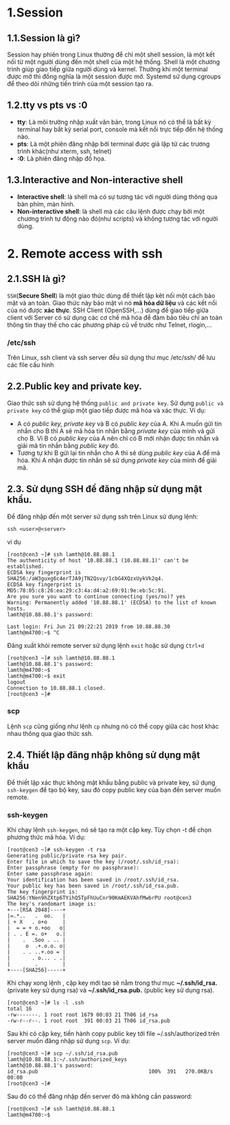 # 1.Session
## 1.1.Session là gì?
Session hay phiên trong Linux thường để chỉ một shell session, là một kết nối từ một người dùng đến một shell của một hệ thống. Shell là một chương trình giúp giao tiếp giữa người dùng và kernel. Thường khi một terminal được mở thì đồng nghĩa là một session được mở. Systemd sử dụng cgroups để theo dõi những tiến trình của một session tạo ra.

## 1.2.tty vs pts vs :0
- **tty**: Là môi trường nhập xuất văn bản, trong Linux nó có thể là bất kỳ terminal hay bất kỳ serial port, console  mà kết nối trực tiếp đến hệ thống nào.
- **pts**: Là một phiên đăng nhập bởi terminal được giả lập từ các trương trình khác(như xterm, ssh, telnet)
- **:0**: Là phiên đăng nhập đồ họa.

## 1.3.Interactive and Non-interactive shell 
- **Interactive shell**: là shell mà có sự tương tác với người dùng thông qua bàn phím, màn hình.
- **Non-interactive shell**: là shell mà các câu lệnh được chạy bởi một chương trình tự động nào đó(như scripts) và không tương tác với người dùng.


# 2. Remote access with ssh
## 2.1.SSH là gì?
`SSH`(**Secure Shell**) là một giao thức dùng để thiết lập kêt nối một cách bảo mật và an toàn.
Giao thức này bảo mật vì nó **mã hóa dữ liệu** và các kết nối của nó được **xác thực**.
SSH Client (OpenSSH,...) dùng để giao tiếp giữa client với Server có sử dụng các cơ chế mã hóa để đảm bảo tiêu chí an toàn thông tin thay thế cho các phương pháp cũ về trước như Telnet, rlogin,...

### /etc/ssh
Trên Linux, ssh client và ssh server đều sử dụng thư mục /etc/ssh/ để lưu các file cấu hình 
## 2.2.Public key and private key.
Giao thức ssh sử dụng hệ thống `public and private key`. Sử dụng `public và private key` có thể giúp một giao tiếp được mã hóa và xác thực.
Ví dụ: 
- A có *public key, private key* và B có *public key* của A. Khi A muốn gửi tin nhắn cho B thì A sẽ mã hóa tin nhắn bằng *private key* của mình và gửi cho B. Vì B có *public key* của A nên chỉ có B mới nhận được tin nhắn và giải mã tin nhắn bằng *public key* đó. 
- Tương tự khi B gửi lại tin nhắn cho A thì sẽ dùng *public key* của A để mã hóa. Khi A nhận được tin nhắn sẽ sử dụng *private key* của mình để giải mã.


## 2.3. Sử dụng SSH để đăng nhập sử dụng mật khẩu.
Để đăng nhập đến một server sử dụng ssh trên Linux sử dụng lệnh:
```
ssh <user>@<server>
```
ví dụ 
```
[root@cen3 ~]# ssh lamth@10.88.88.1
The authenticity of host '10.88.88.1 (10.88.88.1)' can't be established.
ECDSA key fingerprint is SHA256:/aW3guxg6c4erTJA9jTN2Qsvy/1cbG4XQzxUykVk2q4.
ECDSA key fingerprint is MD5:78:05:c8:26:ea:29:c3:4a:d4:a2:69:91:9e:eb:5c:91.
Are you sure you want to continue connecting (yes/no)? yes 
Warning: Permanently added '10.88.88.1' (ECDSA) to the list of known hosts.
lamth@10.88.88.1's password: 

Last login: Fri Jun 21 09:22:21 2019 from 10.88.88.30
lamth@m4700:~$ ^C
```
Đăng xuất khỏi remote server sử dụng lệnh `exit` hoặc sử dụng `Ctrl+d`

```
[root@cen3 ~]# ssh lamth@10.88.88.1
lamth@10.88.88.1's password:
lamth@m4700:~$
lamth@m4700:~$ exit
logout
Connection to 10.88.88.1 closed.
[root@cen3 ~]# 

```
### scp
Lệnh `scp` cũng giống như lệnh `cp` nhưng nó có thể copy giữa các host khác nhau thông qua giao thức ssh.

## 2.4. Thiết lập đăng nhập không sử dụng mật khẩu
Để thiết lập xác thực không mật khẩu bằng public và private key, sử dụng `ssh-keygen` để tạo bộ key, sau đó copy public key của bạn đến server muốn remote.
### ssh-keygen
Khi chạy lệnh `ssh-keygen`, nó sẽ tạo ra một cặp key. Tùy chọn -t để chọn phương thức mã hóa.
Ví dụ:
```
[root@cen3 ~]# ssh-keygen -t rsa
Generating public/private rsa key pair.
Enter file in which to save the key (/root/.ssh/id_rsa): 
Enter passphrase (empty for no passphrase): 
Enter same passphrase again: 
Your identification has been saved in /root/.ssh/id_rsa.
Your public key has been saved in /root/.ssh/id_rsa.pub.
The key fingerprint is:
SHA256:YNen9hZXtp6TYihQ5TpFhUuCnr90KmAEKVAhfMwbrPU root@cen3
The key's randomart image is:
+---[RSA 2048]----+
|=.*..   .  oo.   |
| + X   . o+o     |
|  = = + o.+oo   o|
| . . E =. o+   o.|
|    .  .Soo . .. |
|     o  .+.o.o. o|
|    . . ..+.oo = |
|       . o... . .|
|        .        |
+----[SHA256]-----+
```
Khi chạy xong lệnh , cặp key mới tạo sẽ nằm trong thư mục **~/.ssh/id_rsa.** (private key sử dụng rsa) và **~/.ssh/id_rsa.pub.** (public key sử dụng rsa).
```
[root@cen3 ~]# ls -l .ssh
total 16
-rw-------. 1 root root 1679 00:03 21 Th06 id_rsa
-rw-r--r--. 1 root root  391 00:03 21 Th06 id_rsa.pub
```
Sau khi có cặp key, tiến hành copy public key tới file ~/.ssh/authorized trên server muốn đăng nhập sử dụng `scp`.
Ví dụ:
```
[root@cen3 ~]# scp ~/.ssh/id_rsa.pub lamth@10.88.88.1:~/.ssh/authorized_keys 
lamth@10.88.88.1's password: 
id_rsa.pub                                    100%  391   270.0KB/s   00:00    
[root@cen3 ~]# 
```
Sau đó có thể đăng nhập đến server đó mà không cần password:
```
[root@cen3 ~]# ssh lamth@10.88.88.1
lamth@m4700:~$ 
```




